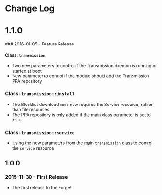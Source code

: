 # Change Log

# 1.1.0

### 2016-01-05 - Feature Release

#### Class: `transmission`
* Two new parameters to control if the Transmission daemon is running or started at boot
* New parameter to control if the module should add the Transmission PPA repository

### Class: `transmission::install`
* The Blocklist download `exec` now requires the Service resource, rather than file resources
* The PPA repository is only added if the main class parameter is set to `true`

### Class: `transmission::service`
* Using the new parameters from the main `transmission` class to control the `service` resource

## 1.0.0

### 2015-11-30 - First Release

* The first release to the Forge!
